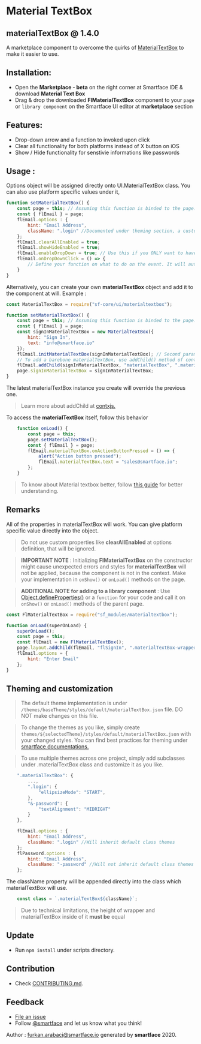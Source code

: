# Material TextBox
## materialTextBox @ 1.4.0

A marketplace component to overcome the quirks of [MaterialTextBox](http://ref.smartface.io/#!/api/UI.MaterialTextBox) to make it easier to use.

## Installation: 
- Open the **Marketplace - beta** on the right corner at Smartface IDE & download **Material Text Box**
- Drag & drop the downloaded **FlMaterialTextBox** component to your `page` or `library component` on the Smartface UI editor at **marketplace** section

## Features:
- Drop-down arrow and a function to invoked upon click
- Clear all functionality for both platforms instead of X button on iOS
- Show / Hide functionality for senstivie informations like passwords

## Usage : 

Options object will be assigned directly onto UI.MaterialTextBox class. You can also use platform specific values under it, 

```javascript
function setMaterialTextBox() {
    const page = this; // Assuming this function is binded to the page.
    const { flEmail } = page;
    flEmail.options : { 
        hint: "Email Address",
        className: ".login" //Documented under theming section, a custom variable for multi theme
    };
    flEmail.clearAllEnabled = true;
    flEmail.showHideEnabled = true;
    flEmail.enableDropDown = true; // Use this if you ONLY want to have the icon.
    flEmail.onDropDownClick = () => {
        // Define your function on what to do on the event. It will automatically add the image, therefore, no need to toggle enableDropDown if this is used.
    }
}
```

Alternatively, you can create your own **materialTextBox** object and add it to the component at will. Example :

```javascript
const MaterialTextBox = require("sf-core/ui/materialtextbox");

function setMaterialTextBox() {
    const page = this; // Assuming this function is binded to the page.
    const { flEmail } = page;
    const signInMaterialTextBox = new MaterialTextBox({
        hint: "Sign In",
        text: "info@smartface.io"
    });
    flEmail.initMaterialTextBox(signInMaterialTextBox); // Second parameter ( optional ) is className
    // To add a barebone materialTextBox, use addChild() method of contx.
    flEmail.addChild(signInMaterialTextBox, "materialTextBox", ".materialTextBox");
    page.signInMaterialTextBox = signInMaterialTextBox;
}
```
The latest materialTextBox instance you create will override the previous one.

> Learn more about addChild at [contxjs.](https://github.com/smartface/contxjs)

To access the **materialTextBox** itself, follow this behavior
```javascript
    function onLoad() {
        const page = this;
        page.setMaterialTextBox();
        const { flEmail } = page;
        flEmail.materialTextBox.onActionButtonPressed = () => {
            alert("Action button pressed");
            flEmail.materialTextBox.text = "sales@smartface.io";
        };
    }
```

> To know about Material textbox better, follow [this guide](https://developer.smartface.io/docs/materialtextbox) for better understanding.

## Remarks
All of the properties in materialTextBox will work. You can give platform specific value directly into the object.

> Do not use custom properties like **clearAllEnabled** at options definition, that will be ignored.

> **IMPORTANT NOTE** : Initializing **FlMaterialTextBox** on the constructor might cause unexpected errors and styles for **materialTextBox** will not be applied, because the component is not in the context. Make your implementation in `onShow()` or `onLoad()` methods on the page.

> **ADDITIONAL NOTE for adding to a library component** : Use [Object.defineProperties()](https://developer.mozilla.org/en-US/docs/Web/JavaScript/Reference/Global_Objects/Object/defineProperties) or a `function` for your code and call it on `onShow()` or `onLoad()` methods of the parent page.


```javascript
const FlMaterialTextBox = require("sf_modules/materialtextbox");

function onLoad(superOnLoad) {
    superOnLoad();
    const page = this;
    const flEmail = new FlMaterialTextBox();
    page.layout.addChild(flEmail, "flSignIn", ".materialTextBox-wrapper");
    flEmail.options = { 
        hint: "Enter Email"
    };
}
```

## Theming and customization

> The default theme implementation is under `/themes/baseTheme/styles/default/materialTextBox.json` file. DO NOT make changes on this file.

> To change the themes as you like, simply create `themes/${selectedTheme}/styles/default/materialTextBox.json` with your changed styles. You can find best practices for theming under [smartface documentations.](https://developer.smartface.io/docs/using-themes-in-apps)

> To use multiple themes across one project, simply add subclasses under .materialTextBox class and customize it as you like.

```javascript
    ".materialTextBox": {
        ...,
        ".login": {
            "ellipsizeMode": "START",
        },
        "&-password": {
            "textAlignment": "MIDRIGHT" 
        }
    },
```

```javascript
    flEmail.options : { 
        hint: "Email Address",
        className: ".login" //Will inherit default class themes 
    };
    flPassword.options : { 
        hint: "Email Address",
        className: "-password" //Will not inherit default class themes
    };
```

The className property will be appended directly into the class which materialTextBox will use. 

```javascript
    const class = `.materialTextBox${className}`;
```

> Due to technical limitations, the height of wrapper and materialTextBox inside of it **must be** equal

## Update
- Run `npm install` under scripts directory.

## Contribution
- Check [CONTRIBUTING.md](https://github.com/smartface/component-materialtextbox/blob/master/CONTRIBUTING.md).

## Feedback
* [File an issue](https://github.com/smartface/component-materialTextBox/issues)
* Follow [@smartface](https://twitter.com/smartface_io) and let us know what you think!

Author : furkan.arabaci@smartface.io
generated by **smartface** 2020.
    